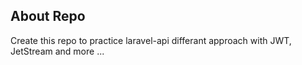 ## About Repo

Create this repo to practice laravel-api differant approach with JWT, JetStream and more ...